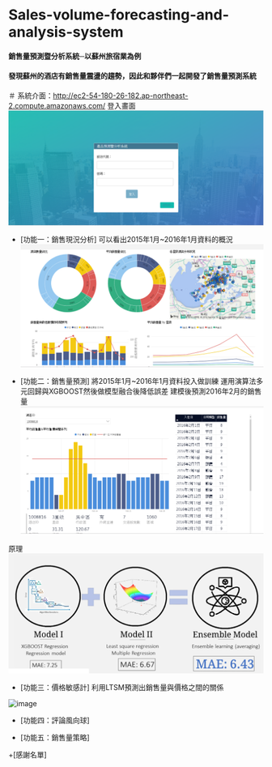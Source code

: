 # Sales-volume-forecasting-and-analysis-system
#### 銷售量預測暨分析系統─以蘇州旅宿業為例
#### 發現蘇州的酒店有銷售量震盪的趨勢，因此和夥伴們一起開發了銷售量預測系統
＃ 系統介面：http://ec2-54-180-26-182.ap-northeast-2.compute.amazonaws.com/
登入畫面
![image](https://github.com/mv123453715/Sales-volume-forecasting-and-analysis-system/blob/master/%E7%99%BB%E5%85%A5%E7%95%AB%E9%9D%A2.PNG)

+ [功能一：銷售現況分析]
可以看出2015年1月~2016年1月資料的概況
![image](https://github.com/mv123453715/Sales-volume-forecasting-and-analysis-system/blob/master/%E9%8A%B7%E5%94%AE%E7%8F%BE%E6%B3%81%E5%88%86%E6%9E%90.PNG)



+ [功能二：銷售量預測]
將2015年1月~2016年1月資料投入做訓練
運用演算法多元回歸與XGBOOST然後做模型融合後降低誤差
建模後預測2016年2月的銷售量
![image](https://github.com/mv123453715/Sales-volume-forecasting-and-analysis-system/blob/master/%E9%8A%B7%E5%94%AE%E9%87%8F%E9%A0%90%E6%B8%AC.PNG)

原理
![image](https://github.com/mv123453715/Sales-volume-forecasting-and-analysis-system/blob/master/%E9%8A%B7%E5%94%AE%E9%87%8F%E9%A0%90%E6%B8%AC%E5%8E%9F%E7%90%86.PNG)

+ [功能三：價格敏感計]
利用LTSM預測出銷售量與價格之間的關係


![image]()
+ [功能四：評論風向球]



+ [功能五：銷售量策略]



+[感謝名單]


